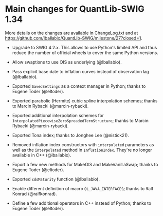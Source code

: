 Main changes for QuantLib-SWIG 1.34
===================================

More details on the changes are available in ChangeLog.txt and at
<https://github.com/lballabio/QuantLib-SWIG/milestone/27?closed=1>.

- Upgrade to SWIG 4.2.x.  This allows to use Python's limited API and
  thus reduce the number of official wheels to cover the same Python
  versions.

- Allow swaptions to use OIS as underlying (@lballabio).

- Pass explicit base date to inflation curves instead of observation
  lag (@lballabio).

- Exported `SavedSettings` as a context manager in Python; thanks
  to Eugene Toder (@eltoder).

- Exported parabolic (Hermite) cubic spline interpolation schemes;
  thanks to Marcin Rybacki (@marcin-rybacki).

- Exported additional interpolation schemes for
  `InterpolatedPiecewiseZeroSpreadedTermStructure`; thanks to Marcin
  Rybacki (@marcin-rybacki).

- Exported Tona index; thanks to Jonghee Lee (@nistick21).

- Removed inflation index constructors with `interpolated` parameters
  as well as the `interpolated` method in `InflationIndex`.  They're
  no longer available in C++ (@lballabio).

- Export a few new methods for MakeOIS and MakeVanillaSwap; thanks to
  Eugene Toder (@eltoder).

- Exported `cdsMaturity` function (@lballabio).

- Enable different definition of macro `QL_JAVA_INTERFACES`; thanks to
  Ralf Konrad (@ralfkonrad).

- Define a few additional operators in C++ instead of Python; thanks
  to Eugene Toder (@eltoder).
